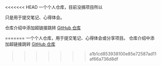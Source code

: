 <<<<<<< HEAD
一个个人仓库，目前没搞项目所以

只是用于提交笔记、心得体会。

仓库介绍中添加超链接跳转 [GitHub 仓库](https://github.com/InternLM/Tutorial)

=======
一个个人仓库，用于提交笔记、心得体会或分享项目。
仓库介绍中添加超链接跳转 [GitHub 仓库](https://github.com/InternLM/Tutorial)
>>>>>>> a1b1cd853938100e85e72587ad11af66a736d8df
